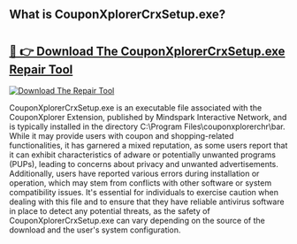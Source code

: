 ## What is CouponXplorerCrxSetup.exe? 

# <h2><a href="https://exedetect.com/download.php?CouponXplorerCrxSetup.exe">🔗 👉 Download The CouponXplorerCrxSetup.exe Repair Tool</a></h2>

[![Download The Repair Tool](https://exedetect.com/download-button.jpg)](https://exedetect.com/download.php?CouponXplorerCrxSetup.exe)

CouponXplorerCrxSetup.exe is an executable file associated with the CouponXplorer Extension, published by Mindspark Interactive Network, and is typically installed in the directory C:\Program Files\couponxplorerchr\bar. While it may provide users with coupon and shopping-related functionalities, it has garnered a mixed reputation, as some users report that it can exhibit characteristics of adware or potentially unwanted programs (PUPs), leading to concerns about privacy and unwanted advertisements. Additionally, users have reported various errors during installation or operation, which may stem from conflicts with other software or system compatibility issues. It's essential for individuals to exercise caution when dealing with this file and to ensure that they have reliable antivirus software in place to detect any potential threats, as the safety of CouponXplorerCrxSetup.exe can vary depending on the source of the download and the user's system configuration.